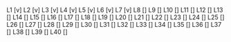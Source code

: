 L1 [v]
L2 [v]
L3 [v]
L4 [v]
L5 [v]
L6 [v]
L7 [v]
L8 []
L9 []
L10 []
L11 []
L12 []
L13 []
L14 []
L15 []
L16 []
L17 []
L18 []
L19 []
L20 []
L21 []
L22 []
L23 []
L24 []
L25 []
L26 []
L27 []
L28 []
L29 []
L30 []
L31 []
L32 []
L33 []
L34 []
L35 []
L36 []
L37 []
L38 []
L39 []
L40 []
